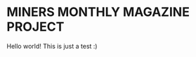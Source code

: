 <!DOCTYPE html>
<html>
  <head>
    <meta charset="utf-8">
  </head>
  
  <body>
    <h1> MINERS MONTHLY MAGAZINE PROJECT </h1>
    <p> Hello world! This is just a test :) </p>
  </body>
</html>
